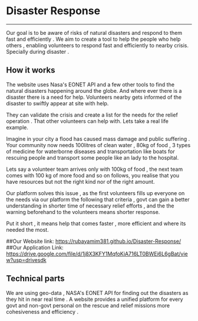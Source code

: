 # Disaster Response 

----

Our goal is to be aware of risks of natural disasters and respond to them fast and efficiently . We aim to create a tool to help the people who help others , enabling volunteers to respond fast and efficiently to nearby crisis. Specially during disaster .

## How it works

The website uses Nasa's EONET API and a few other tools to find the natural disasters happening around the globe. And where ever there is a disaster there is a need for help. Volunteers nearby gets informed of the disaster to swiftly appear at site with help.

They can validate the crisis and create a list for the needs for the relief operation . That other volunteers can help with. Lets take a real life example. 

Imagine in your city a flood has caused mass damage and public suffering . Your community now needs 100litres of clean water , 80kg of food , 3 types of medicine for waterborne diseases and transportation like boats for rescuing people and transport some people like an lady to the hospital. 

Lets say a volunteer team arrives only with 100kg of food , the next team comes with 100 kg of more food and so on follows, you realise that you have resources but not the right kind nor of the right amount.

Our platform solves this issue , as the first volunteers fills up everyone on the needs via our platform the following that criteria , govt can gain a better understanding in shorter time of necessary relief efforts , and the the warning beforehand to the volunteers means shorter response.

Put it short , it means help that comes faster , more efficient and where its needed the most.

##Our Website link: https://rubayamim381.github.io/Disaster-Response/ 
##Our Application Link: https://drive.google.com/file/d/1j8X3KFY1MqfoKiA716LT0BWEi6L6gBat/view?usp=drivesdk

## Technical parts

We are using geo-data , NASA's EONET API for finding out the disasters as they hit in near real time . A website provides a unified platform for every govt and non-govt personal on the rescue and relief missions more cohesiveness and efficiency . 


